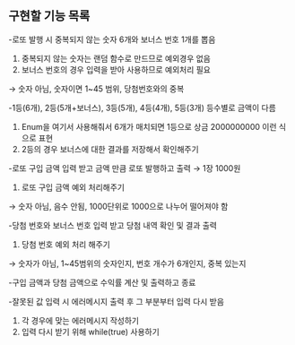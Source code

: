 ## 구현할 기능 목록

-로또 발행 시 중복되지 않는 숫자 6개와 보너스 번호 1개를 뽑음

1. 중복되지 않는 숫자는 랜덤 함수로 만드므로 예외경우 없음
2. 보너스 번호의 경우 입력을 받아 사용하므로 예외처리 필요 

→ 숫자 아님, 숫자이면 1~45 범위, 당첨번호와의 중복

-1등(6개), 2등(5개+보너스), 3등(5개), 4등(4개), 5등(3개) 등수별로 금액이 다름

1. Enum을 여기서 사용해줘서 6개가 매치되면 1등으로 상금 2000000000 이런 식으로 표현
2. 2등의 경우 보너스에 대한 결과를 저장해서 확인해주기

-로또 구입 금액 입력 받고 금액 만큼 로또 발행하고 출력 → 1장 1000원

1. 로또 구입 금액 예외 처리해주기

→ 숫자 아님, 음수 안됨, 1000단위로 1000으로 나누어 떨어져야 함

-당첨 번호와 보너스 번호 입력 받고 당첨 내역 확인 및 결과 출력

1. 당첨 번호 예외 처리 해주기

→ 숫자가 아님, 1~45범위의 숫자인지, 번호 개수가 6개인지, 중복 있는지

-구입 금액과 당첨 금액으로 수익률 계산 및 출력하고 종료

-잘못된 값 입력 시 에러메시지 출력 후 그 부분부터 입력 다시 받음

1. 각 경우에 맞는 에러메시지 작성하기
2. 입력 다시 받기 위해 while(true) 사용하기
